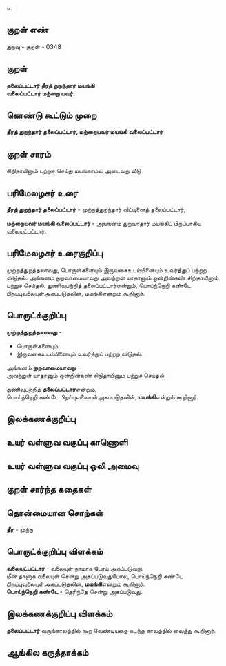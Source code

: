 உ

## குறள் எண் 

துறவு - குறள் - 0348  

## குறள் 

**தலைப்பட்டார் தீரத் துறந்தார் மயங்கி  
வலைப்பட்டார் மற்றை யவர்.**

## கொண்டு கூட்டும் முறை

**தீரத் துறந்தார் தலைப்பட்டார், மற்றையவர் மயங்கி வலைப்பட்டார்** 

## குறள் சாரம் 

சிறிதாயினும் பற்றுச் செய்து மயங்காமல் அடைவது வீடு   

## பரிமேலழகர் உரை

**தீரத் துறந்தார் தலைப்பட்டார்** - முற்றத்துறந்தார் வீட்டினைத் தலைப்பட்டார்,  

**மற்றையவர் மயங்கி வலைப்பட்டார்** - அங்ஙனம் துறவாதார் மயங்கிப் பிறப்பாகிய வலையுட்பட்டார்.

## பரிமேலழகர் உரைகுறிப்பு   

முற்றத்துறத்தலாவது, பொருள்களையும் இருவகைஉடம்பினையும் உவர்த்துப் பற்றற விடுதல். அங்ஙனம் துறவாமையாவது அவற்றுள் யாதானும் ஒன்றின்கண் சிறிதாயினும் பற்றுச் செய்தல். துணிவுபற்றித் தலைப்பட்டார்என்றும், பொய்ந்நெறி கண்டே பிறப்புவலையுள்அகப்படுதலின், மயங்கிஎன்றும் கூறினார்.    

## பொருட்க்குறிப்பு 

**முற்றத்துறத்தலாவது** -  
* பொருள்களையும்   
* இருவகைஉடம்பினையும் உவர்த்துப் பற்றற விடுதல்.    

அங்ஙனம் **துறவாமையாவது**  -  
அவற்றுள் யாதானும் ஒன்றின்கண் சிறிதாயினும் பற்றுச் செய்தல்.    

துணிவுபற்றித் **தலைப்பட்டார்**என்றும்,  
பொய்ந்நெறி கண்டே பிறப்புவலையுள்அகப்படுதலின், **மயங்கி**என்றும் கூறினார்.    

## இலக்கணக்குறிப்பு  


## உயர் வள்ளுவ வகுப்பு காணொளி


## உயர் வள்ளுவ வகுப்பு ஒலி அமைவு 

 
## குறள் சார்ந்த கதைகள் 


## தொன்மையான சொற்கள்

**தீர** - முற்ற   

## பொருட்க்குறிப்பு விளக்கம்

**வலையுட்பட்டார்** - வலையுள் நாமாக போய் அகப்படுவது.     
மீன் தானாக வலையுள் சென்று அகப்படுவதுபோல, பொய்ந்நெறி கண்டே பிறப்புவலையுள்அகப்படுதலின், **மயங்கி**என்றும் கூறினார்.  
**பொய்ந்நெறி கண்டே** - தெரிந்தே சென்று அகப்படுவது.

## இலக்கணக்குறிப்பு விளக்கம்

**தலைப்பட்டார்** வருங்காலத்தில் கூற வேண்டியதை கடந்த காலத்தில் வைத்து கூறினார்.  

## ஆங்கில கருத்தாக்கம் 



